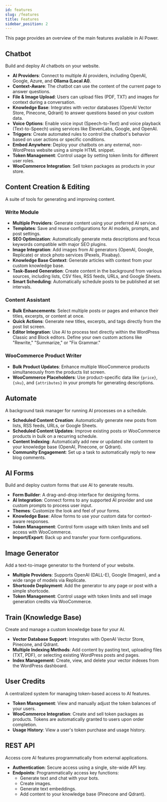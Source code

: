 ```yaml
---
id: features
slug: /features
title: Features
sidebar_position: 2
---
```


This page provides an overview of the main features available in AI Power.

## Chatbot

Build and deploy AI chatbots on your website.

-   **AI Providers**: Connect to multiple AI providers, including OpenAI, Google, Azure, and **Ollama (Local AI)**.
-   **Context-Aware**: The chatbot can use the content of the current page to answer questions.
-   **File & Image Upload**: Users can upload files (PDF, TXT) and images for context during a conversation.
-   **Knowledge Base**: Integrates with vector databases (OpenAI Vector Store, Pinecone, Qdrant) to answer questions based on your custom data.
-   **Voice Options**: Enable voice input (Speech-to-Text) and voice playback (Text-to-Speech) using services like ElevenLabs, Google, and OpenAI.
-   **Triggers**: Create automated rules to control the chatbot's behavior based on user actions or specific conditions.
-   **Embed Anywhere**: Deploy your chatbots on any external, non-WordPress website using a simple HTML snippet.
-   **Token Management**: Control usage by setting token limits for different user roles.
-   **WooCommerce Integration**: Sell token packages as products in your store.

## Content Creation & Editing

A suite of tools for generating and improving content.

### Write Module

-   **Multiple Providers**: Generate content using your preferred AI service.
-   **Templates**: Save and reuse configurations for AI models, prompts, and post settings.
-   **SEO Optimization**: Automatically generate meta descriptions and focus keywords compatible with major SEO plugins.
-   **Image Integration**: Add images from AI generators (OpenAI, Google, Replicate) or stock photo services (Pexels, Pixabay).
-   **Knowledge Base Context**: Generate articles with context from your custom knowledge base.
-   **Task-Based Generation**: Create content in the background from various sources, including lists, CSV files, RSS feeds, URLs, and Google Sheets.
-   **Smart Scheduling**: Automatically schedule posts to be published at set intervals.

### Content Assistant

-   **Bulk Enhancements**: Select multiple posts or pages and enhance their titles, excerpts, or content at once.
-   **Quick Actions**: Generate new titles, excerpts, and tags directly from the post list screen.
-   **Editor Integration**: Use AI to process text directly within the WordPress Classic and Block editors. Define your own custom actions like "Rewrite," "Summarize," or "Fix Grammar."

### WooCommerce Product Writer

-   **Bulk Product Updates**: Enhance multiple WooCommerce products simultaneously from the products list screen.
-   **WooCommerce Placeholders**: Use product-specific data like `{price}`, `{sku}`, and `{attributes}` in your prompts for generating descriptions.

## Automate

A background task manager for running AI processes on a schedule.

-   **Scheduled Content Creation**: Automatically generate new posts from lists, RSS feeds, URLs, or Google Sheets.
-   **Scheduled Content Updates**: Improve existing posts or WooCommerce products in bulk on a recurring schedule.
-   **Content Indexing**: Automatically add new or updated site content to your knowledge base (OpenAI, Pinecone, or Qdrant).
-   **Community Engagement**: Set up a task to automatically reply to new blog comments.

## AI Forms

Build and deploy custom forms that use AI to generate results.

-   **Form Builder**: A drag-and-drop interface for designing forms.
-   **AI Integration**: Connect forms to any supported AI provider and use custom prompts to process user input.
-   **Themes**: Customize the look and feel of your forms.
-   **Knowledge Base**: Allow forms to use your custom data for context-aware responses.
-   **Token Management**: Control form usage with token limits and sell access with WooCommerce.
-   **Import/Export**: Back up and transfer your form configurations.

## Image Generator

Add a text-to-image generator to the frontend of your website.

-   **Multiple Providers**: Supports OpenAI (DALL-E), Google (Imagen), and a wide range of models via Replicate.
-   **Shortcode Deployment**: Add the generator to any page or post with a simple shortcode.
-   **Token Management**: Control usage with token limits and sell image generation credits via WooCommerce.

## Train (Knowledge Base)

Create and manage a custom knowledge base for your AI.

-   **Vector Database Support**: Integrates with OpenAI Vector Store, Pinecone, and Qdrant.
-   **Multiple Indexing Methods**: Add content by pasting text, uploading files (TXT, PDF), or selecting existing WordPress posts and pages.
-   **Index Management**: Create, view, and delete your vector indexes from the WordPress dashboard.

## User Credits

A centralized system for managing token-based access to AI features.

-   **Token Management**: View and manually adjust the token balances of your users.
-   **WooCommerce Integration**: Create and sell token packages as products. Tokens are automatically granted to users upon order completion.
-   **Usage History**: View a user's token purchase and usage history.

## REST API

Access core AI features programmatically from external applications.

-   **Authentication**: Secure access using a single, site-wide API key.
-   **Endpoints**: Programmatically access key functions:
    -   Generate text and chat with your bots.
    -   Create images.
    -   Generate text embeddings.
    -   Add content to your knowledge base (Pinecone and Qdrant).